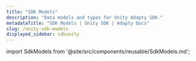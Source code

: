 ```yaml
---
title: "SDK Models"
description: "Data models and types for Unity Adapty SDK."
metadataTitle: "SDK Models | Unity SDK | Adapty Docs"
slug: /unity-sdk-models
displayed_sidebar: sdkunity
---
```


import SdkModels from '@site/src/components/reusable/SdkModels.md';

<SdkModels /> 